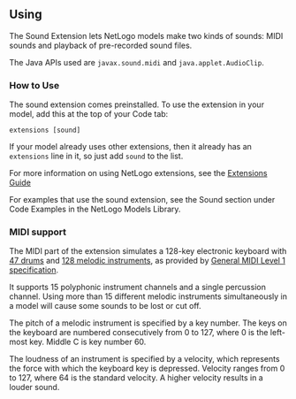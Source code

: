 ## Using

The Sound Extension lets NetLogo models make two kinds of sounds:
MIDI sounds and playback of pre-recorded sound files.

The Java APIs used are `javax.sound.midi` and `java.applet.AudioClip`.

### How to Use

The sound extension comes preinstalled. To use the extension in your
model, add this at the top of your Code tab:
```
extensions [sound]
```

If your model already uses other extensions, then it already has an
`extensions` line in it, so just add `sound` to the list.

For more information on using NetLogo extensions,
see the [Extensions Guide](http://ccl.northwestern.edu/netlogo/docs/extensions.html)

For examples that use the sound extension, see the Sound section
under Code Examples in the NetLogo Models Library.

### MIDI support

The MIDI part of the extension simulates a 128-key electronic
keyboard with [47 drums](#drumnames) and [128 melodic instruments](#instrumentnames), as provided by
<a href="http://www.midi.org/about-midi/gm/gm1_spec.shtml" target="_blank">General
MIDI Level 1 specification</a>.

It supports 15 polyphonic instrument channels and a single percussion
channel. Using more than 15 different melodic instruments
simultaneously in a model will cause some sounds to be lost or cut
off.

The pitch of a melodic instrument is specified by a key number. The
keys on the keyboard are numbered consecutively from 0 to 127, where
0 is the left-most key. Middle C is key number 60.

The loudness of an instrument is specified by a velocity, which
represents the force with which the keyboard key is depressed.
Velocity ranges from 0 to 127, where 64 is the standard velocity. A
higher velocity results in a louder sound.

